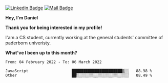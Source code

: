 [![Linkedin Badge](https://img.shields.io/badge/-LinkedIn-0e76a8?style=flat-square&logo=Linkedin&logoColor=white)](https://www.linkedin.com/in/daniel-negi-592ba3223/)
[![Mail Badge](https://img.shields.io/badge/Gmail-D14836?style=flat-square&logo=gmail&logoColor=white)](mailto:daniel.ravi.negi@googlemail.com)

**Hey, I'm Daniel**

**Thank you for being interested in my profile!**

I'am a CS student, currently working at the general students' committee of paderborn univeristy.

**What've I been up to this month?** 

<!--START_SECTION:waka-->

```text
From: 04 February 2022 - To: 06 March 2022

JavaScript                   ██████████████████████▒░░   88.98 %
Other                        ██░░░░░░░░░░░░░░░░░░░░░░░   08.49 %
```

<!--END_SECTION:waka-->

